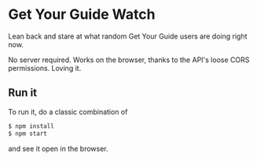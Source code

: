 # Get Your Guide Watch

Lean back and stare at what random Get Your Guide users are doing right now.

No server required. Works on the browser, thanks to the API's loose CORS permissions. Loving it.

## Run it

To run it, do a classic combination of

```bash
$ npm install
$ npm start
```

and see it open in the browser.
